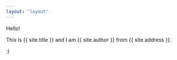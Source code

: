 ```yaml
---
layout: "layout"
---
```


Hello!

This is {{ site.title }} and I am {{ site.author }} from {{ site.address }}.

:)